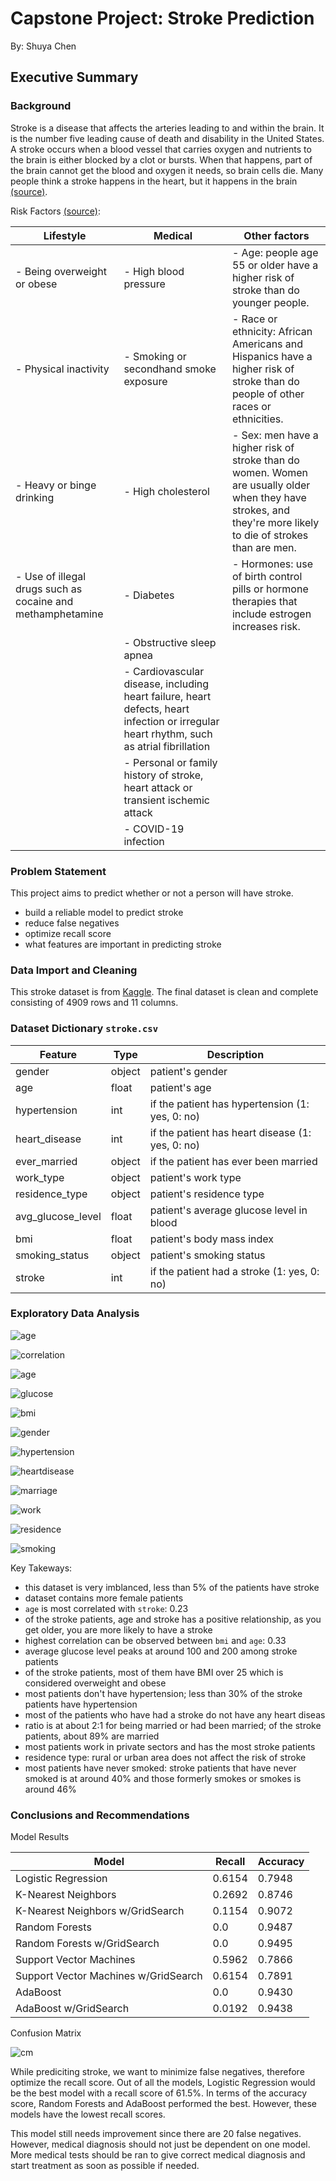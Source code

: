 # Capstone Project: Stroke Prediction
By: Shuya Chen


## Executive Summary

### Background

Stroke is a disease that affects the arteries leading to and within the brain. It is the number five leading cause of death and disability in the United States. A stroke occurs when a blood vessel that carries oxygen and nutrients to the brain is either blocked by a clot or bursts. When that happens, part of the brain cannot get the blood and oxygen it needs, so brain cells die. Many people think a stroke happens in the heart, but it happens in the brain [(source)](https://www.stroke.org/en/about-stroke).

Risk Factors [(source)](https://www.mayoclinic.org/diseases-conditions/stroke/symptoms-causes/syc-20350113):

| Lifestyle                                                  | Medical                                | Other factors                                                                    |
|------------------------------------------------------------|----------------------------------------|----------------------------------------------------------------------------------|
| - Being overweight or obese                                | - High blood pressure                  | - Age: people age 55 or older have a higher risk of stroke than do younger people.|
| - Physical inactivity                                      | - Smoking or secondhand smoke exposure | - Race or ethnicity: African Americans and Hispanics have a higher risk of stroke than do people of other races or ethnicities.|
| - Heavy or binge drinking                                  | - High cholesterol                     | - Sex: men have a higher risk of stroke than do women. Women are usually older when they have strokes, and they're more likely to die of strokes than are men. |
| - Use of illegal drugs such as cocaine and methamphetamine | - Diabetes                             | - Hormones: use of birth control pills or hormone therapies that include estrogen increases risk.|
|                                                            | - Obstructive sleep apnea              |                                                                                  |
|                                                            | - Cardiovascular disease, including heart failure, heart defects, heart infection or irregular heart rhythm, such as atrial fibrillation ||
|                                                            | - Personal or family history of stroke, heart attack or transient ischemic attack |                                       |
|                                                            | - COVID-19 infection                   |                                                                                  |

### Problem Statement

This project aims to predict whether or not a person will have stroke. 

- build a reliable model to predict stroke
- reduce false negatives
- optimize recall score
- what features are important in predicting stroke 

### Data Import and Cleaning

This stroke dataset is from [Kaggle](https://www.kaggle.com/fedesoriano/stroke-prediction-dataset). The final dataset is clean and complete consisting of 4909 rows and 11 columns.

### Dataset Dictionary `stroke.csv`

|Feature          |Type  |Description                                     |
|-----------------|------|------------------------------------------------|
|gender           |object|patient's gender                                |
|age              |float |patient's age                                   |
|hypertension     |int   |if the patient has hypertension (1: yes, 0: no) |
|heart_disease    |int   |if the patient has heart disease (1: yes, 0: no)|
|ever_married     |object|if the patient has ever been married            |
|work_type        |object|patient's work type                             |  
|residence_type   |object|patient's residence type                        |
|avg_glucose_level|float |patient's average glucose level in blood        | 
|bmi              |float |patient's body mass index                       |
|smoking_status   |object|patient's smoking status                        |
|stroke           |int   |if the patient had a stroke (1: yes, 0: no)     |


### Exploratory Data Analysis

![age](images/stroke_distribution.png)

![correlation](images/Correlation.png)

![age](images/relationship_age.png)

![glucose](images/relationship_avg_glucose_level.png)

![bmi](images/relationship_bmi.png)

![gender](images/gender.png)

![hypertension](images/hypertension.png)

![heartdisease](images/heart_disease.png)

![marriage](images/ever_married.png)

![work](images/work_type.png)

![residence](images/residence_type.png)

![smoking](images/smoking_status.png)

Key Takeways: 

- this dataset is very imblanced, less than 5% of the patients have stroke
- dataset contains more female patients
- `age` is most correlated with `stroke`: 0.23
- of the stroke patients, age and stroke has a positive relationship, as you get older, you are more likely to have a stroke
- highest correlation can be observed between `bmi` and `age`: 0.33
- average glucose level peaks at around 100 and 200 among stroke patients
- of the stroke patients, most of them have BMI over 25 which is considered overweight and obese
- most patients don't have hypertension; less than 30% of the stroke patients have hypertension
- most of the patients who have had a stroke do not have any heart diseas
- ratio is at about 2:1 for being married or had been married; of the stroke patients, about 89% are married
- most patients work in private sectors and has the most stroke patients
- residence type: rural or urban area does not affect the risk of stroke
- most patients have never smoked: stroke patients that have never smoked is at around 40% and those formerly smokes or smokes is around 46%

### Conclusions and Recommendations

Model Results

| Model                                | Recall | Accuracy |
|--------------------------------------|--------|----------|
| Logistic Regression                  | 0.6154 | 0.7948   |
| K-Nearest Neighbors                  | 0.2692 | 0.8746   |
| K-Nearest Neighbors w/GridSearch     | 0.1154 | 0.9072   |
| Random Forests                       | 0.0    | 0.9487   |
| Random Forests w/GridSearch          | 0.0    | 0.9495   |
| Support Vector Machines              | 0.5962 | 0.7866   |
| Support Vector Machines w/GridSearch | 0.6154 | 0.7891   |
| AdaBoost                             | 0.0    | 0.9430   |
| AdaBoost w/GridSearch                | 0.0192 | 0.9438   |


Confusion Matrix

![cm](images/cm.png)

While prediciting stroke, we want to minimize false negatives, therefore optimize the recall score. Out of all the models, Logistic Regression would be the best model with a recall score of 61.5%. In terms of the accuracy score, Random Forests and AdaBoost performed the best. However, these models have the lowest recall scores. 

This model still needs improvement since there are 20 false negatives. However, medical diagnosis should not just be dependent on one model. More medical tests should be ran to give correct medical diagnosis and start treatment as soon as possible if needed. 
